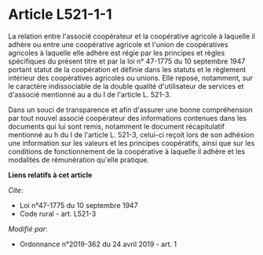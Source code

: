 # Article L521-1-1

La relation entre l'associé coopérateur et la coopérative agricole à laquelle il adhère ou entre une coopérative agricole et
l'union de coopératives agricoles à laquelle elle adhère est régie par les principes et règles spécifiques du présent titre
et par la loi n° 47-1775 du 10 septembre 1947 portant statut de la coopération et définie dans les statuts et le règlement
intérieur des coopératives agricoles ou unions. Elle repose, notamment, sur le caractère indissociable de la double qualité
d'utilisateur de services et d'associé mentionné au a du I de l'article L. 521-3.

Dans un souci de transparence et afin d'assurer une bonne compréhension par tout nouvel associé coopérateur des informations
contenues dans les documents qui lui sont remis, notamment le document récapitulatif mentionné au h du I de l'article L.
521-3, celui-ci reçoit lors de son adhésion une information sur les valeurs et les principes coopératifs, ainsi que sur les
conditions de fonctionnement de la coopérative à laquelle il adhère et les modalités de rémunération qu'elle pratique.

**Liens relatifs à cet article**

_Cite_:

  - Loi n°47-1775 du 10 septembre 1947
  - Code rural - art. L521-3

_Modifié par_:

  - Ordonnance n°2019-362 du 24 avril 2019 - art. 1
